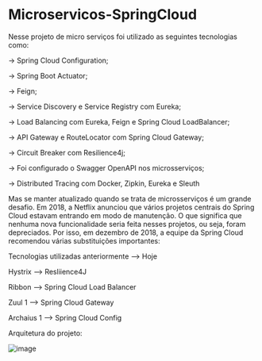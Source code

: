 # Microservicos-SpringCloud
 Nesse projeto de micro serviços foi utilizado as seguintes tecnologias como:

-> Spring Cloud Configuration;

-> Spring Boot Actuator;

-> Feign;

-> Service Discovery e Service Registry com Eureka;

-> Load Balancing com Eureka, Feign e Spring Cloud LoadBalancer;

-> API Gateway e RouteLocator com Spring Cloud Gateway;

-> Circuit Breaker com Resilience4j;

-> Foi configurado o Swagger OpenAPI nos microsserviços;

-> Distributed Tracing com Docker, Zipkin, Eureka e Sleuth

Mas se manter atualizado quando se trata de microsserviços é um grande desafio. Em 2018, 
a Netflix anunciou que vários projetos centrais do Spring Cloud estavam entrando em modo de manutenção. 
O que significa que nenhuma nova funcionalidade seria feita nesses projetos, ou seja, foram depreciados. 
Por isso, em dezembro de 2018, a equipe da Spring Cloud recomendou várias substituições importantes:

Tecnologias utilizadas anteriormente  -->  Hoje

Hystrix   -->  Resliience4J

Ribbon  -->  Spring Cloud Load Balancer

Zuul 1  -->  Spring Cloud Gateway

Archaius 1  -->  Spring Cloud Config


Arquitetura do projeto:

![image](https://user-images.githubusercontent.com/77034798/228354388-5ac85426-bafa-400d-98d5-946c8e7b68c0.png)


